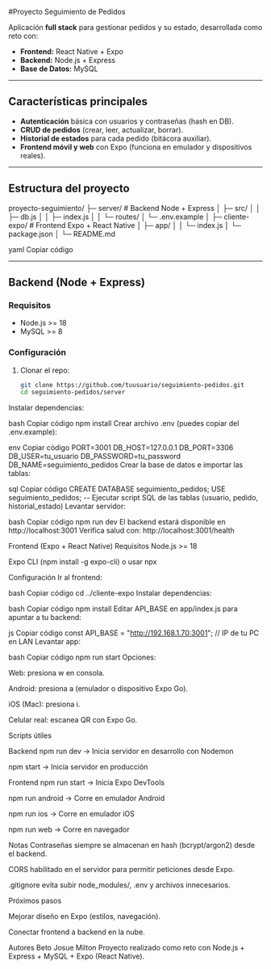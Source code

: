 #Proyecto Seguimiento de Pedidos

Aplicación **full stack** para gestionar pedidos y su estado, desarrollada como reto con:

- **Frontend:** React Native + Expo
- **Backend:** Node.js + Express
- **Base de Datos:** MySQL

---

##  Características principales

-  **Autenticación** básica con usuarios y contraseñas (hash en DB).
-  **CRUD de pedidos** (crear, leer, actualizar, borrar).
-  **Historial de estados** para cada pedido (bitácora auxiliar).
-  **Frontend móvil y web** con Expo (funciona en emulador y dispositivos reales).

---

##  Estructura del proyecto

proyecto-seguimiento/
├─ server/ # Backend Node + Express
│ ├─ src/
│ │ ├─ db.js
│ │ ├─ index.js
│ │ └─ routes/
│ └─ .env.example
│
├─ cliente-expo/ # Frontend Expo + React Native
│ ├─ app/
│ │ └─ index.js
│ └─ package.json
│
└─ README.md

yaml
Copiar código

---

##  Backend (Node + Express)

###  Requisitos
- Node.js >= 18
- MySQL >= 8

###  Configuración
1. Clonar el repo:
   ```bash
   git clone https://github.com/tuusuario/seguimiento-pedidos.git
   cd seguimiento-pedidos/server
Instalar dependencias:

bash
Copiar código
npm install
Crear archivo .env (puedes copiar del .env.example):

env
Copiar código
PORT=3001
DB_HOST=127.0.0.1
DB_PORT=3306
DB_USER=tu_usuario
DB_PASSWORD=tu_password
DB_NAME=seguimiento_pedidos
Crear la base de datos e importar las tablas:

sql
Copiar código
CREATE DATABASE seguimiento_pedidos;
USE seguimiento_pedidos;
-- Ejecutar script SQL de las tablas (usuario, pedido, historial_estado)
Levantar servidor:

bash
Copiar código
npm run dev
 El backend estará disponible en http://localhost:3001
Verifica salud con: http://localhost:3001/health

 Frontend (Expo + React Native)
 Requisitos
Node.js >= 18

Expo CLI (npm install -g expo-cli) o usar npx

 Configuración
Ir al frontend:

bash
Copiar código
cd ../cliente-expo
Instalar dependencias:

bash
Copiar código
npm install
Editar API_BASE en app/index.js para apuntar a tu backend:

js
Copiar código
const API_BASE = "http://192.168.1.70:3001"; // IP de tu PC en LAN
Levantar app:

bash
Copiar código
npm run start
Opciones:

Web: presiona w en consola.

Android: presiona a (emulador o dispositivo Expo Go).

iOS (Mac): presiona i.

Celular real: escanea QR con Expo Go.

 Scripts útiles
 
Backend
npm run dev → Inicia servidor en desarrollo con Nodemon

npm start → Inicia servidor en producción

Frontend
npm run start → Inicia Expo DevTools

npm run android → Corre en emulador Android

npm run ios → Corre en emulador iOS

npm run web → Corre en navegador

Notas
Contraseñas siempre se almacenan en hash (bcrypt/argon2) desde el backend.

CORS habilitado en el servidor para permitir peticiones desde Expo.

.gitignore evita subir node_modules/, .env y archivos innecesarios.

Próximos pasos

 Mejorar diseño en Expo (estilos, navegación).

 Conectar frontend a backend en la nube.

Autores
Beto
Josue
Milton
Proyecto realizado como reto con Node.js + Express + MySQL + Expo (React Native).
